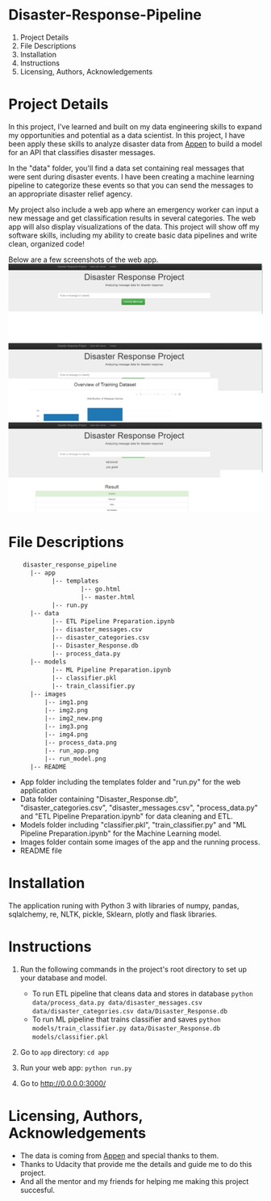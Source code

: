 # Disaster-Response-Pipeline
1. Project Details
2. File Descriptions
3. Installation
4. Instructions
5. Licensing, Authors, Acknowledgements

# Project Details
In this project, I've learned and built on my data engineering skills to expand my opportunities and potential as a data scientist. In this project, I have been apply these skills to analyze disaster data from [Appen](https://www.figure-eight.com/)  to build a model for an API that classifies disaster messages.

In the "data" folder, you'll find a data set containing real messages that were sent during disaster events. I have been creating a machine learning pipeline to categorize these events so that you can send the messages to an appropriate disaster relief agency.

My project also include a web app where an emergency worker can input a new message and get classification results in several categories. The web app will also display visualizations of the data. This project will show off my software skills, including my ability to create basic data pipelines and write clean, organized code!

Below are a few screenshots of the web app.
![alt-text](https://github.com/nminhhung/Disaster-Response-Pipeline/blob/main/images/img1.png)
![alt-text](https://github.com/nminhhung/Disaster-Response-Pipeline/blob/main/images/img2.png)
![alt-text](https://github.com/nminhhung/Disaster-Response-Pipeline/blob/main/images/img3.png)

# File Descriptions
        disaster_response_pipeline
          |-- app
                |-- templates
                        |-- go.html
                        |-- master.html
                |-- run.py
          |-- data
                |-- ETL Pipeline Preparation.ipynb
                |-- disaster_messages.csv
                |-- disaster_categories.csv
                |-- Disaster_Response.db
                |-- process_data.py
          |-- models
                |-- ML Pipeline Preparation.ipynb
                |-- classifier.pkl
                |-- train_classifier.py
          |-- images
              |-- img1.png
              |-- img2.png
              |-- img2_new.png
              |-- img3.png
              |-- img4.png
              |-- process_data.png
              |-- run_app.png
              |-- run_model.png
          |-- README

- App folder including the templates folder and "run.py" for the web application
- Data folder containing "Disaster_Response.db", "disaster_categories.csv", "disaster_messages.csv", "process_data.py" and "ETL Pipeline Preparation.ipynb" for data cleaning and ETL.
- Models folder including "classifier.pkl", "train_classifier.py" and "ML Pipeline Preparation.ipynb" for the Machine Learning model.
- Images folder contain some images of the app and the running process.
- README file

# Installation
The application runing with Python 3 with libraries of numpy, pandas, sqlalchemy, re, NLTK, pickle, Sklearn, plotly and flask libraries.

# Instructions
1. Run the following commands in the project's root directory to set up your database and model.

    - To run ETL pipeline that cleans data and stores in database
        `python data/process_data.py data/disaster_messages.csv data/disaster_categories.csv data/Disaster_Response.db`
    - To run ML pipeline that trains classifier and saves
        `python models/train_classifier.py data/Disaster_Response.db models/classifier.pkl`

2. Go to `app` directory: `cd app`

3. Run your web app: `python run.py`

4. Go to http://0.0.0.0:3000/

# Licensing, Authors, Acknowledgements
- The data is coming from [Appen](https://appen.com/) and special thanks to them.
- Thanks to Udacity that provide me the details and guide me to do this project.
- And all the mentor and my friends for helping me making this project succesful.


